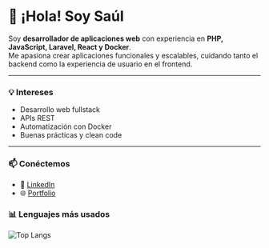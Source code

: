 # 👋 ¡Hola! Soy Saúl  

Soy **desarrollador de aplicaciones web** con experiencia en **PHP, JavaScript, Laravel, React y Docker**.  
Me apasiona crear aplicaciones funcionales y escalables, cuidando tanto el backend como la experiencia de usuario en el frontend.  

---

### 💡 Intereses  
- Desarrollo web fullstack  
- APIs REST  
- Automatización con Docker  
- Buenas prácticas y clean code  

---

### 📫 Conéctemos  
- 🔗 [LinkedIn](https://www.linkedin.com/in/saul-alvarez-lopez/)  
- 🌐 [Portfolio](https://saulal25.iesmontenaranco.com) 

### 📊 Lenguajes más usados
![Top Langs](https://github-readme-stats.vercel.app/api/top-langs/?username=saulal86&layout=compact&theme=tokyonight)
